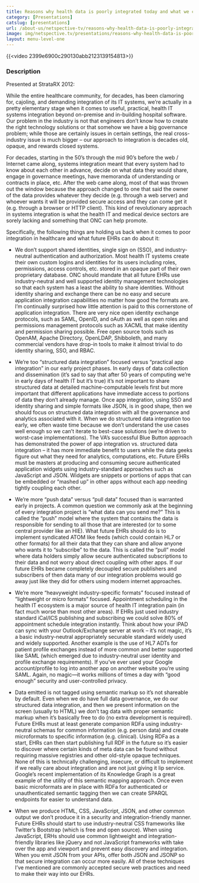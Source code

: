 ```yaml
---
title: Reasons why health data is poorly integrated today and what we can do about it
category: [Presentations]
catslug: [presentations]
url: /about-us/netspective-tv/reasons-why-health-data-is-poorly-integrated-today-and-what-we-can-do-about-it/
image: img/netspective.tv/presentations/reasons-why-health-data-is-poorly-integrated.jpg
layout: menu-level-one
---
```


{{<video 2399e6900c290130abb2123139154813>}}

### Description
Presented at StrataRX 2012:

While the entire healthcare community, for decades, has been clamoring for, cajoling, and demanding integration of its IT systems, we’re actually in a pretty elementary stage when it comes to useful, practical, health IT systems integration beyond on-premise and in-building hospital software. Our problem in the industry is not that engineers don’t know how to create the right technology solutions or that somehow we have a big governance problem; while those are certainly issues in certain settings, the real cross-industry issue is much bigger – our approach to integration is decades old, opaque, and rewards closed systems.

For decades, starting in the 50’s through the mid 90’s before the web / Internet came along, systems integration meant that every system had to know about each other in advance, decide on what data they would share, engage in governance meetings, have memoranda of understanding or contracts in place, etc. After the web came along, most of that was thrown out the window because the approach changed to one that said the owner of the data provides whatever they decide (e.g. through a web server) and whoever wants it will be provided secure access and they can come get it (e.g. through a browser or HTTP client). This kind of revolutionary approach in systems integration is what the health IT and medical device sectors are sorely lacking and something that ONC can help promote.

Specifically, the following things are holding us back when it comes to poor integration in healthcare and what future EHRs can do about it:

* We don’t support shared identities, single sign on (SSO), and industry-neutral authentication and authorization. Most health IT systems create their own custom logins and identities for its users including roles, permissions, access controls, etc. stored in an opaque part of their own proprietary database. ONC should mandate that all future EHRs use industry-neutral and well supported identity management technologies so that each system has a least the ability to share identities. Without identity sharing and exchange there can be no easy and secure application integration capabilities no matter how good the formats are. I’m continually surprised how little attention is paid to this cornerstone of application integration. There are very nice open identity exchange protocols, such as SAML, OpenID, and oAuth as well as open roles and permissions management protocols such as XACML that make identity and permission sharing possible. Free open source tools such as OpenAM, Apache Directory, OpenLDAP, Shibboleth, and many commercial vendors have drop-in tools to make it almost trivial to do identity sharing, SSO, and RBAC.

* We’re too “structured data integration” focused versus “practical app integration” in our early project phases. In early days of data collection and dissemination (it’s sad to say that after 50 years of computing we’re in early days of health IT but it’s true) it’s not important to share structured data at detailed machine-computable levels first but more important that different applications have immediate access to portions of data they don’t already manage. Once app integration, using SSO and identity sharing and simple formats like JSON, is in good shape, then we should focus on structured data integration with all the governance and analytics associated with it. When we do structured data integration too early, we often waste time because we don’t understand the use cases well enough so we can’t iterate to best-case solutions (we’re driven to worst-case implementations). The VA’s successful Blue Button approach has demonstrated the power of app integration vs. structured data integration – it has more immediate benefit to users while the data geeks figure out what they need for analytics, computations, etc. Future EHRs must be masters at producing and consuming secure authenticated application widgets using industry-standard approaches such as JavaScript and JSON. Widgets are snippets or portions of apps that can be embedded or “mashed up” in other apps without each app needing tightly coupling each other.

* We’re more “push data” versus “pull data” focused than is warranted early in projects. A common question we commonly ask at the beginning of every integration project is “what data can you send me?” This is called the “push” model where the system that contains the data is responsible for sending to all those that are interested (or to some central provider like an HIE). What future EHRs should do is to implement syndicated ATOM like feeds (which could contain HL7 or other formats) for all their data that they can share and allow anyone who wants it to “subscribe” to the data. This is called the “pull” model where data holders simply allow secure authenticated subscriptions to their data and not worry about direct coupling with other apps. If our future EHRs became completely decoupled secure publishers and subscribers of then data many of our integration problems would go away just like they did for others using modern internet approaches.

* We’re more “heavyweight industry-specific formats” focused instead of “lightweight or micro formats” focused. Appointment scheduling in the health IT ecosystem is a major source of health IT integration pain (in fact much worse than most other areas). If EHRs just used industry standard iCal/ICS publishing and subscribing we could solve 80% of appointment schedule integration instantly. Think about how your iPAD can sync with your Outlook/Exchange server at work – it’s not magic, it’s a basic industry-neutral appropriately securable standard widely used and widely supported. Another example is the use of HL7 ADTs for patient profile exchanges instead of more common and better supported like SAML (which emerged due to industry-neutral user identity and profile exchange requirements). If you’ve ever used your Google account/profile to log into another app on another website you’re using SAML. Again, no magic—it works millions of times a day with “good enough” security and user-controlled privacy.

* Data emitted is not tagged using semantic markup so it’s not shareable by default. Even when we do have full data governance, we do our structured data integration, and then we present information on the screen (usually to HTML) we don’t tag data with proper semantic markup when it’s basically free to do (no extra development is required). Future EHRs must at least generate companion RDFa using industry-neutral schemas for common information (e.g. person data) and create microformats to specific information (e.g. clinical). Using RDFa as a start, EHRs can then start publishing full RDF in the future so it’s easier to discover where certain kinds of meta data can be found without requiring massive registries and other old-style opaque techniques. None of this is technically challenging, insecure, or difficult to implement if we really care about integration and are not just giving it lip service. Google’s recent implementation of its Knowledge Graph is a great example of the utility of this semantic mapping approach. Once even basic microformats are in place with RDFa for authenticated or unauthenticated semantic tagging then we can create SPARQL endpoints for easier to understand data.

* When we produce HTML, CSS, JavaScript, JSON, and other common output we don’t produce it in a security and integration-friendly manner. Future EHRs should start to use industry-neutral CSS frameworks like Twitter’s Bootstrap (which is free and open source). When using JavaScript, ERHs should use common lightweight and integration-friendly libraries like jQuery and not JavaScript frameworks with take over the app and viewport and prevent easy discovery and integration. When you emit JSON from your APIs, offer both JSON and JSONP so that secure integration can occur more easily. All of these techniques I’ve mentioned are commonly accepted secure web practices and need to make their way into our EHRs.

